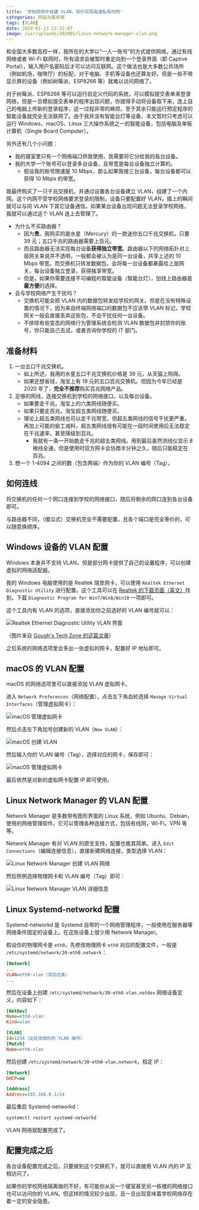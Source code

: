```yaml
---
title: '学校网络中自建 VLAN，低价实现高速私有内网'
categories: 网站与服务端
tags: [VLAN]
date: 2020-01-13 22:31:07
image: /usr/uploads/202001/linux-network-manager-vlan.png
---
```


和全国大多数高校一样，我所在的大学以“一人一账号”的方式提供网络。通过有线网络或者 Wi-Fi 联网时，所有请求会被暂时重定向到一个登录界面（即 Captive Portal），输入用户名密码后才可以访问互联网。这个做法也是大多数公共场所（例如机场，咖啡厅）的标配，对于电脑、手机等设备也还算友好。但是一些不带显示屏的设备（例如树莓派，ESP8266 等）就难以访问网络了。

对于树莓派、ESP8266 等可以运行自定义代码的系统，可以模拟提交表单来登录网络，但是一旦模拟提交表单的程序出现问题，你就得手动将设备取下来，连上自己的电脑上传新的登录程序，这一过程非常的麻烦。至于其余只能运行预定程序的智能设备就完全无法联网了。由于我并没有智能台灯等设备，本文暂时只考虑可以运行 Windows、macOS、Linux 三大操作系统之一的智能设备，包括电脑及单板计算机（Single Board Computer）。

另外还有几个小问题：

- 我的寝室里只有一个网络端口供我使用，我需要将它分给我的各台设备。
- 我的大学一个账号可以登录多台设备，且带宽是每台设备独立计算的。
  - 假设我的账号限速是 10 Mbps，那么如果我接三台设备，每台设备都可以获得 10 Mbps 的带宽。

我最终购买了一只千兆交换机，并通过设置各台设备建立 VLAN，组建了一个内网。这个内网不受学校网络要求登录的限制，设备只要配置好 VLAN，插上的瞬间就可以与同 VLAN 下其它设备通信。如果某台设备出现问题无法登录学校网络，我就可以通过这个 VLAN 连上去管理了。

- 为什么不买路由器？
  - 因为**贵**。我购买的是水星（Mercury）的一款迷你五口千兆交换机，只要 39 元；五口千兆的路由器需要上百元。
  - 而且路由器无法实现每台设备**获得独立带宽**。路由器以下的网络拓扑对上层网关来说并不透明，一般都会被认为是同一台设备，共享上述的 10 Mbps 带宽。而交换机只转发数据包，会将每一台设备都暴露给上层网关，每台设备独立登录，获得独享带宽。
  - 但是，如果你需要连接不可编程的智能设备（智能台灯），加钱上路由器是**最方便**的选择。
- 会与学校网络产生干扰吗？
  - 交换机可能会把 VLAN 内的数据包转发给学校的网关。但是在没有特殊设置的情况下，因为来自终端网络端口的数据包不应该带 VLAN 标记，学校网关一般会直接丢弃这些包，不会干扰任何一台设备。
  - 不排除有些变态的网络行为管理系统会检测 VLAN 数据包并封禁你的账号，你只能自己去试，或者咨询你学校的 IT 部门。

准备材料
-------

1. 一台五口千兆交换机。
   - 如上所述，我用的水星五口千兆交换机价格是 39 元，从天猫上购得。
   - 如果还想省钱，淘宝上有 19 元的五口百兆交换机。但因为今年已经是 2020 年了，**完全不推荐**购买百兆网络产品。
2. 足够的网线，连接交换机到学校的网络接口，以及每台设备。
   - 如果要走千兆，淘宝上的六类网线随便买。
   - 如果只要走百兆，淘宝超五类网线随便买。
   - 理论上超五类网线也可以走千兆带宽，但超五类网线的信号干扰更严重。再加上可能的偷工减料，超五类网线很有可能在一段时间使用后无法稳定在千兆速率，甚至降级到百兆。
     - 我就有一条一开始能走千兆的超五类网线。用到最后虽然测线仪显示 8 根线全通，但是使用时双方网卡会协商半分钟之久，随后只能稳定在百兆。
3. 想一个 1-4094 之间的数（包含两端）作为你的 VLAN 编号（Tag）。

如何连线
-------

将交换机的任何一个网口连接到学校的网络接口，随后将剩余的网口连到各台设备即可。

与路由器不同，（傻瓜式）交换机完全不需要配置，且各个端口是完全等价的，可以随意换顺序。

Windows 设备的 VLAN 配置
----------------------

Windows 本身并不支持 VLAN，但是部分网卡提供了自己的设置程序，可以创建虚拟的网络适配器。

我的 Windows 电脑使用的是 Realtek 瑞昱网卡，可以使用 `Realtek Ethernet Diagnostic Utility` 进行配置。这个工具可以在 [Realtek 的下载页面（英文）](https://www.realtek.com/en/component/zoo/category/network-interface-controllers-10-100-1000m-gigabit-ethernet-pci-express-software)找到，下载 `Diagnostic Program for Win7/Win8/Win10` 一项即可。

这个工具内有 VLAN 的选项，直接添加你之前选好的 VLAN 编号就可以：

![Realtek Ethernet Diagnostic Utility VLAN 界面](../../../../usr/uploads/202001/rtl8168-vlan.png)

（图片来自 [Gough's Tech Zone 的这篇文章](https://goughlui.com/2018/10/01/note-multiple-vlan-operation-on-realtek-rtl8111d-nic-others/)）

之后系统的网络选项里会多出一张虚拟的网卡，配置好 IP 地址即可。

macOS 的 VLAN 配置
-----------------

macOS 的网络选项里可以直接添加 VLAN 虚拟网卡。

进入 `Network Preferences`（网络配置），点击左下角齿轮选择 `Manage Virtual Interfaces`（管理虚拟网卡）：

![macOS 管理虚拟网卡](../../../../usr/uploads/202001/macos-manage-virtual-interfaces.png)

然后点击左下角加号创建新的 VLAN（`New VLAN`）：

![macOS 创建 VLAN](../../../../usr/uploads/202001/macos-new-vlan.png)

然后输入你的 VLAN 编号（Tag），选择对应的网卡，保存即可：

![macOS 管理虚拟网卡](../../../../usr/uploads/202001/macos-vlan-config.png)

最后依然是对新的虚拟网卡配置 IP 即可使用。

Linux Network Manager 的 VLAN 配置
---------------------------------

Network Manager 是多数带有图形界面的 Linux 系统，例如 Ubuntu、Debian，使用的网络管理软件。它可以管理各种连接方式，包括有线网，Wi-Fi，VPN 等等。

Network Manager 有对 VLAN 的原生支持，配置也极其简单。进入 `Edit Connections`（编辑连接信息），直接新建网络连接，类型选择 VLAN：

![Linux Network Manager 创建 VLAN 网络](../../../../usr/uploads/202001/linux-network-manager-new-vlan.png)

然后照例选择物理网卡和 VLAN 编号（Tag）即可：

![Linux Network Manager VLAN 详细信息](../../../../usr/uploads/202001/linux-network-manager-vlan.png)

Linux Systemd-networkd 配置
--------------------------

Systemd-networkd 是 Systemd 自带的一个网络管理程序，一般使用在服务器等网络条件固定的设备上。在这些设备上很少用 Network Manager。

假设你的物理网卡是 `eth0`，先修改物理网卡 `eth0` 对应的配置文件，一般是 `/etc/systemd/network/20-eth0.network`：

```ini
[Network]
...
VLAN=eth0-vlan（添加这条）
...
```

然后在设备上创建 `/etc/systemd/network/30-eth0-vlan.netdev` 网络设备定义，内容如下：

```ini
[NetDev]
Name=eth0-vlan
Kind=vlan

[VLAN]
Id=1234（此处改成你的 VLAN 编号）
[Match]
Name=eth0-vlan
```

然后创建 `/etc/systemd/network/30-eth0-vlan.network`，指定 IP：

```ini
[Network]
DHCP=no

[Address]
Address=192.168.0.1/24
```

最后重启 Systemd-networkd：

```bash
systemctl restart systemd-networkd
```

VLAN 网络就配置完成了。

配置完成之后
----------

各台设备配置完成之后，只要接到这个交换机下，就可以直接用 VLAN 内的 IP 互相访问了。

如果你的学校网络隔离做的不好，有可能你从另一个寝室甚至另一栋楼的网络接口也可以访问你的 VLAN。但这样的情况较少出现，且一旦出现意味着学校网络存在着一定的安全隐患。
